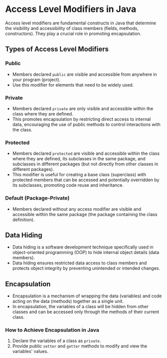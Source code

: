 # Access Level Modifiers in Java

Access level modifiers are fundamental constructs in Java that determine the visibility and accessibility of class members (fields, methods, constructors). They play a crucial role in promoting encapsulation.

## Types of Access Level Modifiers

### Public
- Members declared `public` are visible and accessible from anywhere in your program (project).
- Use this modifier for elements that need to be widely used.

### Private
- Members declared `private` are only visible and accessible within the class where they are defined.
- This promotes encapsulation by restricting direct access to internal data, encouraging the use of public methods to control interactions with the class.

### Protected
- Members declared `protected` are visible and accessible within the class where they are defined, its subclasses in the same package, and subclasses in different packages (but not directly from other classes in different packages).
- This modifier is useful for creating a base class (superclass) with protected members that can be accessed and potentially overridden by its subclasses, promoting code reuse and inheritance.

### Default (Package-Private)
- Members declared without any access modifier are visible and accessible within the same package (the package containing the class definition).

## Data Hiding
- Data hiding is a software development technique specifically used in object-oriented programming (OOP) to hide internal object details (data members).
- Data hiding ensures restricted data access to class members and protects object integrity by preventing unintended or intended changes.

## Encapsulation
- Encapsulation is a mechanism of wrapping the data (variables) and code acting on the data (methods) together as a single unit.
- In encapsulation, the variables of a class will be hidden from other classes and can be accessed only through the methods of their current class.

### How to Achieve Encapsulation in Java
1. Declare the variables of a class as `private`.
2. Provide public `setter` and `getter` methods to modify and view the variables' values.

